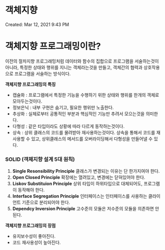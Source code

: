 # 객체지향

Created: Mar 12, 2021 9:43 PM

# 객체지향 프로그래밍이란?

이전의 절차지향 프로그래밍처럼 데이터와 함수의 집합으로 프로그램을 서술하는것이 아니라, 특정한 상태와 행위를 지니는 객체라는것을 만들고, 객체간의 협력과 상호작용으로 프로그램을 서술하는 방식이다.

**객체지향 프로그래밍의 특징**

- 캡슐화 : 프로그램에서 특정한 기능을 수행하기 위한 상태와 행위를 한개의 객체로 모아두는것이다.
- 정보은닉 : 내부 구현은 숨기고, 필요한 행위만 노출한다.
- 추상화 : 실체로부터 공통적인 부분과 핵심적인 기능만 추려서 모으는것을 의미한다.
- 다형성 : 같은 타입이라도 상황에 따라 다르게 동작하는것이다.
- 상속 : 상위 클래스의 코드를 물려받아 재사용하는것이다. 상속을 통해서 코드를 재사용할 수 있고, 상위클래스의 메서드를 오버라이딩해서 다형성을 만들어낼 수 있다.

### SOLID (객체지향 설계 5대 원칙)

1. **Single Resonsibility Principle** 
클래스가 변경되는 이유는 단 한가지여야 한다.
2. **Open Closed Principle**
확장에는 열려있고, 변경에는 닫혀있어야 한다.
3. **Liskov Substituion Principle**
상위 타입이 하위타입으로 대체되어도, 프로그램이 동작해야 한다.
4. **Interface Segregation Principle**
인터페이스는 인터페이스를 사용하는 클라이언트 기준으로 분리되어야 한다.
5. **Dependcy Inversion Principle**
고수준의 모듈은 저수준의 모듈을 의존하면 안된다.

**객체지향 프로그래밍의 장점**

- 유지보수성이 좋아진다.
- 코드 재사용성이 높아진다.